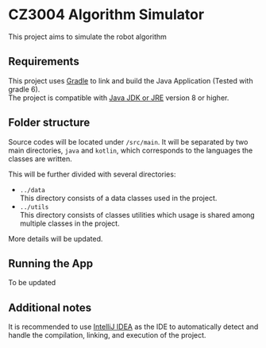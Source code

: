 # CZ3004 Algorithm Simulator

This project aims to simulate the robot algorithm 

## Requirements 

This project uses [Gradle](https://gradle.org/install/) to link and build the Java Application 
(Tested with gradle 6).   
The project is compatible with [Java JDK or JRE](https://www.oracle.com/java/technologies/javase-downloads.html) version 8 or higher. 

## Folder structure 
Source codes will be located under `/src/main`. 
It will be separated by two main directories, `java` and `kotlin`, 
which corresponds to the languages the classes are written. 

This will be further divided with several directories: 
*   `../data`  
    This directory consists of a data classes used in the project. 
*   `../utils`  
    This directory consists of classes utilities which usage is shared among multiple classes in the project.

More details will be updated. 

## Running the App 

To be updated

## Additional notes 

It is recommended to use [IntelliJ IDEA](https://www.jetbrains.com/idea/) as the IDE to 
automatically detect and handle the compilation, linking, and execution of the project. 

